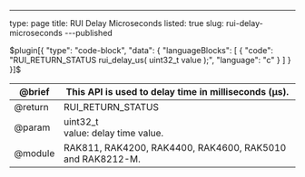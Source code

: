 ---
type: page
title: RUI Delay Microseconds
listed: true
slug: rui-delay-microseconds
---published

$plugin[{
    "type": "code-block",
    "data": {
        "languageBlocks": [
            {
                "code": "RUI_RETURN_STATUS rui_delay_us( uint32_t value );",
                "language": "c"
            }
        ]
    }
}]$

| @brief | This API is used to delay time in milliseconds (µs). | 
| ---- | ---- | 
| @return | RUI_RETURN_STATUS | 
| @param | uint32_t<br>value: delay time value. | 
| @module | RAK811, RAK4200, RAK4400, RAK4600, RAK5010 and RAK8212-M. | 


